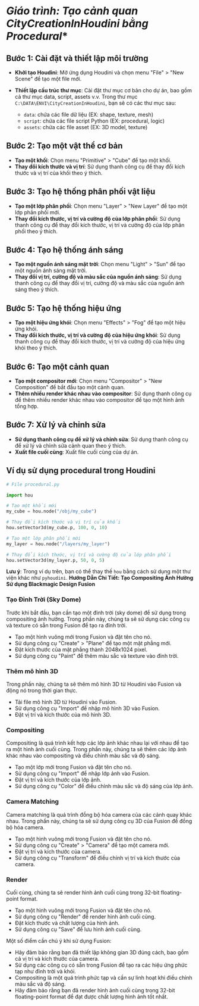 *Giáo trình: Tạo cảnh quan CityCreationInHoudini bằng Procedural**
=====================================================================================

**Bước 1: Cài đặt và thiết lập môi trường**
------------------------------------------

*   **Khởi tạo Houdini**: Mở ứng dụng Houdini và chọn menu "File" > "New Scene" để tạo một file mới.
*   **Thiết lập cấu trúc thư mục**: Cài đặt thư mục cơ bản cho dự án, bao gồm cả thư mục data, script, assets v.v. Trong thư mục
`C:\DATA\ENVI\CityCreationInHoudini`, bạn sẽ có các thư mục sau:

    *   `data`: chứa các file dữ liệu (EX: shape, texture, mesh)
    *   `script`: chứa các file script Python (EX: procedural, logic)
    *   `assets`: chứa các file asset (EX: 3D model, texture)

**Bước 2: Tạo một vật thể cơ bản**
--------------------------------------

*   **Tạo một khối**: Chọn menu "Primitive" > "Cube" để tạo một khối.
*   **Thay đổi kích thước và vị trí**: Sử dụng thanh công cụ để thay đổi kích thước và vị trí của khối theo ý thích.

**Bước 3: Tạo hệ thống phân phối vật liệu**
---------------------------------------------

*   **Tạo một lớp phân phối**: Chọn menu "Layer" > "New Layer" để tạo một lớp phân phối mới.
*   **Thay đổi kích thước, vị trí và cường độ của lớp phân phối**: Sử dụng thanh công cụ để thay đổi kích thước, vị trí và cường độ của lớp phân
phối theo ý thích.

**Bước 4: Tạo hệ thống ánh sáng**
----------------------------------

*   **Tạo một nguồn ánh sáng mặt trời**: Chọn menu "Light" > "Sun" để tạo một nguồn ánh sáng mặt trời.
*   **Thay đổi vị trí, cường độ và màu sắc của nguồn ánh sáng**: Sử dụng thanh công cụ để thay đổi vị trí, cường độ và màu sắc của nguồn ánh sáng
theo ý thích.

**Bước 5: Tạo hệ thống hiệu ứng**
----------------------------------

*   **Tạo một hiệu ứng khói**: Chọn menu "Effects" > "Fog" để tạo một hiệu ứng khói.
*   **Thay đổi kích thước, vị trí và cường độ của hiệu ứng khói**: Sử dụng thanh công cụ để thay đổi kích thước, vị trí và cường độ của hiệu ứng
khói theo ý thích.

**Bước 6: Tạo một cảnh quan**
---------------------------

*   **Tạo một compositor mới**: Chọn menu "Compositor" > "New Composition" để bắt đầu tạo một cảnh quan.
*   **Thêm nhiều render khác nhau vào compositor**: Sử dụng thanh công cụ để thêm nhiều render khác nhau vào compositor để tạo một hình ảnh tổng
hợp.

**Bước 7: Xử lý và chỉnh sửa**
---------------------------------

*   **Sử dụng thanh công cụ để xử lý và chỉnh sửa**: Sử dụng thanh công cụ để xử lý và chỉnh sửa cảnh quan theo ý thích.
*   **Xuất file cuối cùng**: Xuất file cuối cùng của dự án.

**Ví dụ sử dụng procedural trong Houdini**
------------------------------------------

```python
# File procedural.py

import hou

# Tạo một khối mới
my_cube = hou.node("/obj/my_cube")

# Thay đổi kích thước và vị trí của khối
hou.setVector3d(my_cube.p, 100, 0, 10)

# Tạo một lớp phân phối mới
my_layer = hou.node("/layers/my_layer")

# Thay đổi kích thước, vị trí và cường độ của lớp phân phối
hou.setVector3d(my_layer.p, 50, 0, 5)
```

**Lưu ý**: Trong ví dụ trên, bạn có thể thay thế `hou` bằng cách sử dụng một thư viện khác như `pyhoudini`.
**Hướng Dẫn Chi Tiết: Tạo Compositing Ảnh Hưởng Sử dụng Blackmagic Design Fusion**

### Tạo Đỉnh Trời (Sky Dome)

Trước khi bắt đầu, bạn cần tạo một đỉnh trời (sky dome) để sử dụng trong compositing ảnh hưởng. Trong phần 
này, chúng ta sẽ sử dụng các công cụ và texture có sẵn trong Fusion để tạo ra đỉnh trời.

*   Tạo một hình vuông mới trong Fusion và đặt tên cho nó.
*   Sử dụng công cụ "Create" > "Plane" để tạo một mặt phẳng mới.
*   Đặt kích thước của mặt phẳng thành 2048x1024 pixel.
*   Sử dụng công cụ "Paint" để thêm màu sắc và texture vào đỉnh trời.

### Thêm mô hình 3D

Trong phần này, chúng ta sẽ thêm mô hình 3D từ Houdini vào Fusion và động nó trong thời gian thực.

*   Tải file mô hình 3D từ Houdini vào Fusion.
*   Sử dụng công cụ "Import" để nhập mô hình 3D vào Fusion.
*   Đặt vị trí và kích thước của mô hình 3D.

### Compositing

Compositing là quá trình kết hợp các lớp ảnh khác nhau lại với nhau để tạo ra một hình ảnh cuối cùng. Trong 
phần này, chúng ta sẽ thêm các lớp ảnh khác nhau vào compositing và điều chỉnh màu sắc và độ sáng.

*   Tạo một lớp mới trong Fusion và đặt tên cho nó.
*   Sử dụng công cụ "Import" để nhập lớp ảnh vào Fusion.
*   Đặt vị trí và kích thước của lớp ảnh.
*   Sử dụng công cụ "Color" để điều chỉnh màu sắc và độ sáng của lớp ảnh.

### Camera Matching

Camera matching là quá trình đồng bộ hóa camera của các cảnh quay khác nhau. Trong phần này, chúng ta sẽ sử 
dụng công cụ 3D của Fusion để đồng bộ hóa camera.

*   Tạo một hình vuông mới trong Fusion và đặt tên cho nó.
*   Sử dụng công cụ "Create" > "Camera" để tạo một camera mới.
*   Đặt vị trí và kích thước của camera.
*   Sử dụng công cụ "Transform" để điều chỉnh vị trí và kích thước của camera.

### Render

Cuối cùng, chúng ta sẽ render hình ảnh cuối cùng trong 32-bit floating-point format.

*   Tạo một hình vuông mới trong Fusion và đặt tên cho nó.
*   Sử dụng công cụ "Render" để render hình ảnh cuối cùng.
*   Đặt kích thước và chất lượng của hình ảnh.
*   Sử dụng công cụ "Save" để lưu hình ảnh cuối cùng.

Một số điểm cần chú ý khi sử dụng Fusion:

*   Hãy đảm bảo rằng bạn đã thiết lập không gian 3D đúng cách, bao gồm cả vị trí và kích thước của camera.
*   Sử dụng các công cụ có sẵn trong Fusion để tạo ra các hiệu ứng phức tạp như đỉnh trời và khói.
*   Compositing là một quá trình phức tạp và cần sự linh hoạt khi điều chỉnh màu sắc và độ sáng.
*   Hãy đảm bảo rằng bạn đã render hình ảnh cuối cùng trong 32-bit floating-point format để đạt được chất 
lượng hình ảnh tốt nhất.
